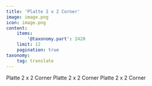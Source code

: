 ```yaml
---
title: 'Platte 2 x 2 Corner'
image: image.png
icon: image.png
content:
    items:
        '@taxonomy.part': 2420
    limit: 12
    pagination: true
taxonomy:
    tag: translate
---
```


Platte 2 x 2 Corner
Platte 2 x 2 Corner
Platte 2 x 2 Corner
